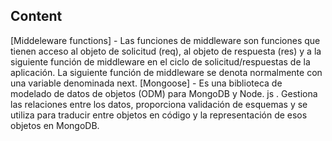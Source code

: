 


## Content
[Middeleware functions] - Las funciones de middleware son funciones que tienen acceso al objeto de solicitud (req), al objeto de respuesta (res) y a la siguiente función de middleware en el ciclo de solicitud/respuestas de la aplicación. La siguiente función de middleware se denota normalmente con una variable denominada next.
[Mongoose] - Es una biblioteca de modelado de datos de objetos (ODM) para MongoDB y Node. js . Gestiona las relaciones entre los datos, proporciona validación de esquemas y se utiliza para traducir entre objetos en código y la representación de esos objetos en MongoDB.